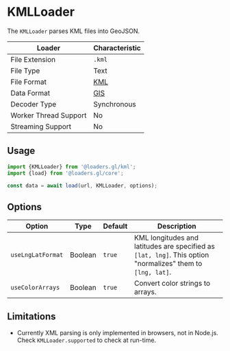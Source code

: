 # KMLLoader

The `KMLLoader` parses KML files into GeoJSON.

| Loader                | Characteristic                                               |
| --------------------- | ------------------------------------------------------------ |
| File Extension        | `.kml`                                                       |
| File Type             | Text                                                         |
| File Format           | [KML](https://en.wikipedia.org/wiki/Keyhole_Markup_Language) |
| Data Format           | [GIS](docs/specifications/category-gis.md)                   |
| Decoder Type          | Synchronous                                                  |
| Worker Thread Support | No                                                           |
| Streaming Support     | No                                                           |

## Usage

```js
import {KMLLoader} from '@loaders.gl/kml';
import {load} from '@loaders.gl/core';

const data = await load(url, KMLLoader, options);
```

## Options

| Option            | Type    | Default | Description                                                                                                |
| ----------------- | ------- | ------- | ---------------------------------------------------------------------------------------------------------- |
| `useLngLatFormat` | Boolean | `true`  | KML longitudes and latitudes are specified as `[lat, lng]`. This option "normalizes" them to `[lng, lat]`. |
| `useColorArrays`  | Boolean | `true`  | Convert color strings to arrays.                                                                           |

## Limitations

- Currently XML parsing is only implemented in browsers, not in Node.js. Check `KMLLoader.supported` to check at run-time.

